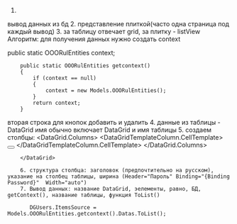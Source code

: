 1.
вывод данных из бд
2. представление плиткой(часто одна страница под каждый вывод)
3. за таблицу отвечает grid, за плитку - listView
   Алгоритм:
   для получения данных нужно создать context

   public static OOORulEntities context;

        public static OOORulEntities getcontext()
        {
            if (context == null)
            {
                context = new Models.OOORulEntities();
            }
            return context;
        }

   вторая строка для кнопок добавить и удалить
   4. данные из таблицы - DataGrid имя обычно включает DataGrid и имя таблицы
   5. создаем столбцы:
    <DataGrid Name="DGUsers" AutoGenerateColumns="False">
            <DataGrid.Columns>
                <DataGridTextColumn Header="№" Binding="{Binding ID}" Width="auto">
                </DataGridTextColumn>
                <DataGridTextColumn Header="Тип" Binding="{Binding Type}"  Width="auto"></DataGridTextColumn>
                <DataGridTextColumn Header="Логин" Binding="{Binding Login}"  Width="auto"></DataGridTextColumn>
                <DataGridTextColumn Header="Пароль" Binding="{Binding Password}"  Width="auto"></DataGridTextColumn>
                <DataGridTemplateColumn>
                    <DataGridTemplateColumn.CellTemplate>
                        <DataTemplate>
                            <Button Name="edit" Click="EditClick" ></Button>
                        </DataTemplate>
                    </DataGridTemplateColumn.CellTemplate> </DataGridTemplateColumn>
            </DataGrid.Columns>
           
        </DataGrid>

        6. структура столбца: заголовок (предпочтительно на русском), указание на столбец таблицы, ширина (Header="Пароль" Binding="{Binding Password}"  Width="auto")
        7. Вывод данных: название DataGrid, эелементы, равно, БД, getContext(), название таблицы, функция ToList()
     
           DGUsers.ItemsSource = Models.OOORulEntities.getcontext().Datas.ToList();
